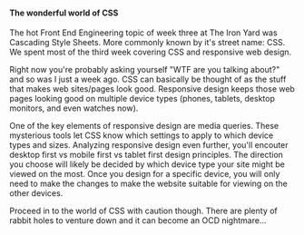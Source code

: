 #### The wonderful world of CSS

The hot Front End Engineering topic of week three at The Iron Yard was Cascading Style Sheets. More commonly known by it's street name: CSS. We spent most of the third week covering CSS and responsive web design.

Right now you're probably asking yourself "WTF are you talking about?" and so was I just a week ago. CSS can basically be thought of as the stuff that makes web sites/pages look good. Responsive design keeps those web pages looking good on multiple device types (phones, tablets, desktop monitors, and even watches now).

One of the key elements of responsive design are media queries. These mysterious tools let CSS know which settings to apply to which device types and sizes. Analyzing responsive design even further, you'll encouter desktop first vs mobile first vs tablet first design principles. The direction you choose will likely be decided by which device type your site might be viewed on the most. Once you design for a specific device, you will only need to make the changes to make the website suitable for viewing on the other devices.

Proceed in to the world of CSS with caution though. There are plenty of rabbit holes to venture down and it can become an OCD nightmare...

